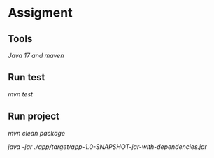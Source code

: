 
# Assigment 

## Tools
 _Java 17 and maven_

## Run test
 _mvn test_
 
## Run project
 _mvn clean package_

 _java -jar ./app/target/app-1.0-SNAPSHOT-jar-with-dependencies.jar_